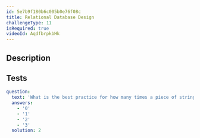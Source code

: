 ```yaml
---
id: 5e7b9f180b6c005b0e76f08c
title: Relational Database Design
challengeType: 11
isRequired: true
videoId: AqdfbrpkbHk
---
```


## Description
<section id='description'>

</section>

## Tests
<section id='tests'>

```yml
question:
  text: 'What is the best practice for how many times a piece of string data should be stored in a database?'
  answers:
    - '0'
    - '1'
    - '2'
    - '3'
  solution: 2

```

</section>
